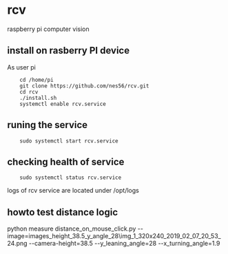 # rcv
raspberry pi computer vision

## install on rasberry PI device

As user pi

```
    cd /home/pi
    git clone https://github.com/nes56/rcv.git
    cd rcv
    ./install.sh
    systemctl enable rcv.service
```

## runing the service

```
    sudo systemctl start rcv.service
```

## checking health of service

```
    sudo systemctl status rcv.service
```
logs of rcv service are located under /opt/logs


## howto test distance logic

python measure distance_on_mouse_click.py --image=images_height_38.5_y_angle_28\img_1_320x240_2019_02_07_20_53_24.png --camera-height=38.5 --y_leaning_angle=28 --x_turning_angle=1.9
